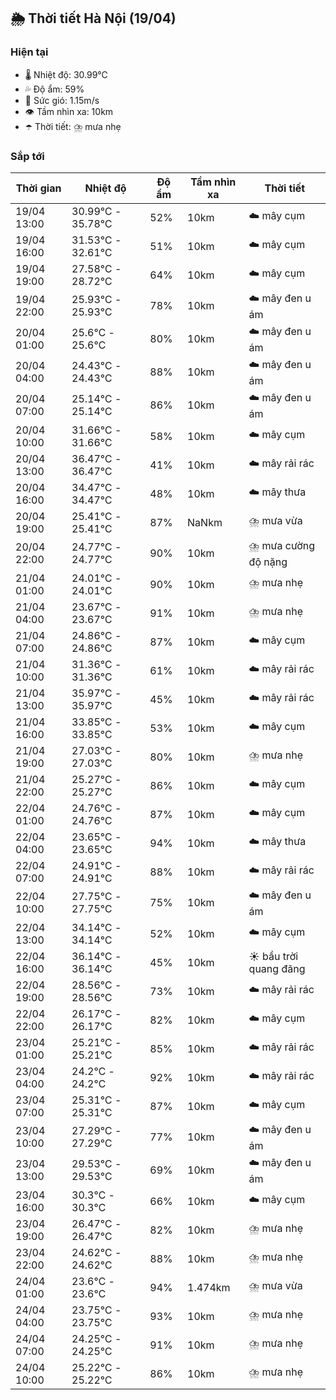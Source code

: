 ## 🌦️ Thời tiết Hà Nội (19/04)

### Hiện tại

- 🌡️ Nhiệt độ: 30.99℃
- 💦 Độ ẩm: 59%
- 💨 Sức gió: 1.15m/s
- 👁️ Tầm nhìn xa: 10km
- ☂️ Thời tiết: ⛈️ mưa nhẹ

### Sắp tới

| Thời gian | Nhiệt độ | Độ ẩm | Tầm nhìn xa | Thời tiết |
| --- | --- | --- | --- | --- |
| 19/04 13:00 | 30.99℃ - 35.78℃ | 52% | 10km | ☁️ mây cụm |
| 19/04 16:00 | 31.53℃ - 32.61℃ | 51% | 10km | ☁️ mây cụm |
| 19/04 19:00 | 27.58℃ - 28.72℃ | 64% | 10km | ☁️ mây cụm |
| 19/04 22:00 | 25.93℃ - 25.93℃ | 78% | 10km | ☁️ mây đen u ám |
| 20/04 01:00 | 25.6℃ - 25.6℃ | 80% | 10km | ☁️ mây đen u ám |
| 20/04 04:00 | 24.43℃ - 24.43℃ | 88% | 10km | ☁️ mây đen u ám |
| 20/04 07:00 | 25.14℃ - 25.14℃ | 86% | 10km | ☁️ mây đen u ám |
| 20/04 10:00 | 31.66℃ - 31.66℃ | 58% | 10km | ☁️ mây cụm |
| 20/04 13:00 | 36.47℃ - 36.47℃ | 41% | 10km | ☁️ mây rải rác |
| 20/04 16:00 | 34.47℃ - 34.47℃ | 48% | 10km | ☁️ mây thưa |
| 20/04 19:00 | 25.41℃ - 25.41℃ | 87% | NaNkm | ⛈️ mưa vừa |
| 20/04 22:00 | 24.77℃ - 24.77℃ | 90% | 10km | ⛈️ mưa cường độ nặng |
| 21/04 01:00 | 24.01℃ - 24.01℃ | 90% | 10km | ⛈️ mưa nhẹ |
| 21/04 04:00 | 23.67℃ - 23.67℃ | 91% | 10km | ⛈️ mưa nhẹ |
| 21/04 07:00 | 24.86℃ - 24.86℃ | 87% | 10km | ☁️ mây cụm |
| 21/04 10:00 | 31.36℃ - 31.36℃ | 61% | 10km | ☁️ mây rải rác |
| 21/04 13:00 | 35.97℃ - 35.97℃ | 45% | 10km | ☁️ mây rải rác |
| 21/04 16:00 | 33.85℃ - 33.85℃ | 53% | 10km | ☁️ mây cụm |
| 21/04 19:00 | 27.03℃ - 27.03℃ | 80% | 10km | ⛈️ mưa nhẹ |
| 21/04 22:00 | 25.27℃ - 25.27℃ | 86% | 10km | ☁️ mây cụm |
| 22/04 01:00 | 24.76℃ - 24.76℃ | 87% | 10km | ☁️ mây cụm |
| 22/04 04:00 | 23.65℃ - 23.65℃ | 94% | 10km | ☁️ mây thưa |
| 22/04 07:00 | 24.91℃ - 24.91℃ | 88% | 10km | ☁️ mây rải rác |
| 22/04 10:00 | 27.75℃ - 27.75℃ | 75% | 10km | ☁️ mây đen u ám |
| 22/04 13:00 | 34.14℃ - 34.14℃ | 52% | 10km | ☁️ mây cụm |
| 22/04 16:00 | 36.14℃ - 36.14℃ | 45% | 10km | ☀️ bầu trời quang đãng |
| 22/04 19:00 | 28.56℃ - 28.56℃ | 73% | 10km | ☁️ mây rải rác |
| 22/04 22:00 | 26.17℃ - 26.17℃ | 82% | 10km | ☁️ mây cụm |
| 23/04 01:00 | 25.21℃ - 25.21℃ | 85% | 10km | ☁️ mây rải rác |
| 23/04 04:00 | 24.2℃ - 24.2℃ | 92% | 10km | ☁️ mây rải rác |
| 23/04 07:00 | 25.31℃ - 25.31℃ | 87% | 10km | ☁️ mây cụm |
| 23/04 10:00 | 27.29℃ - 27.29℃ | 77% | 10km | ☁️ mây đen u ám |
| 23/04 13:00 | 29.53℃ - 29.53℃ | 69% | 10km | ☁️ mây đen u ám |
| 23/04 16:00 | 30.3℃ - 30.3℃ | 66% | 10km | ☁️ mây cụm |
| 23/04 19:00 | 26.47℃ - 26.47℃ | 82% | 10km | ⛈️ mưa nhẹ |
| 23/04 22:00 | 24.62℃ - 24.62℃ | 88% | 10km | ⛈️ mưa nhẹ |
| 24/04 01:00 | 23.6℃ - 23.6℃ | 94% | 1.474km | ⛈️ mưa vừa |
| 24/04 04:00 | 23.75℃ - 23.75℃ | 93% | 10km | ⛈️ mưa nhẹ |
| 24/04 07:00 | 24.25℃ - 24.25℃ | 91% | 10km | ⛈️ mưa nhẹ |
| 24/04 10:00 | 25.22℃ - 25.22℃ | 86% | 10km | ⛈️ mưa nhẹ |
